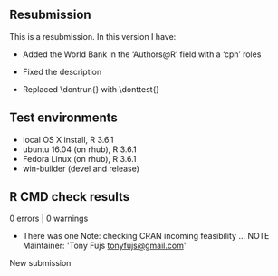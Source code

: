 ## Resubmission
This is a resubmission. In this version I have:

* Added the World Bank in the ‘Authors@R’ field with a ‘cph’ roles 

* Fixed the description 

* Replaced \dontrun{} with \donttest{}

## Test environments
* local OS X install, R 3.6.1
* ubuntu 16.04 (on rhub), R 3.6.1
* Fedora Linux (on rhub), R 3.6.1
* win-builder (devel and release)

## R CMD check results

0 errors | 0 warnings

* There was one Note:
checking CRAN incoming feasibility ... NOTE
Maintainer: 'Tony Fujs <tonyfujs@gmail.com>'

New submission
